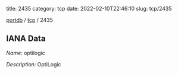 title: 2435
category: tcp
date: 2022-02-10T22:46:10
slug: tcp/2435

[portdb](/) / [tcp](/category/tcp.html) / 2435


## IANA Data

_Name:_ optilogic

_Description:_ OptiLogic

